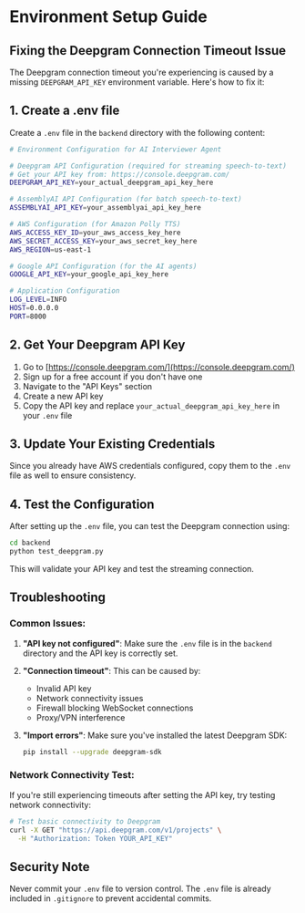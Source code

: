 # Environment Setup Guide

## Fixing the Deepgram Connection Timeout Issue

The Deepgram connection timeout you're experiencing is caused by a missing `DEEPGRAM_API_KEY` environment variable. Here's how to fix it:

## 1. Create a .env file

Create a `.env` file in the `backend` directory with the following content:

```bash
# Environment Configuration for AI Interviewer Agent

# Deepgram API Configuration (required for streaming speech-to-text)
# Get your API key from: https://console.deepgram.com/
DEEPGRAM_API_KEY=your_actual_deepgram_api_key_here

# AssemblyAI API Configuration (for batch speech-to-text)
ASSEMBLYAI_API_KEY=your_assemblyai_api_key_here

# AWS Configuration (for Amazon Polly TTS)
AWS_ACCESS_KEY_ID=your_aws_access_key_here
AWS_SECRET_ACCESS_KEY=your_aws_secret_key_here
AWS_REGION=us-east-1

# Google API Configuration (for the AI agents)
GOOGLE_API_KEY=your_google_api_key_here

# Application Configuration
LOG_LEVEL=INFO
HOST=0.0.0.0
PORT=8000
```

## 2. Get Your Deepgram API Key

1. Go to [https://console.deepgram.com/](https://console.deepgram.com/)
2. Sign up for a free account if you don't have one
3. Navigate to the "API Keys" section
4. Create a new API key
5. Copy the API key and replace `your_actual_deepgram_api_key_here` in your `.env` file

## 3. Update Your Existing Credentials

Since you already have AWS credentials configured, copy them to the `.env` file as well to ensure consistency.

## 4. Test the Configuration

After setting up the `.env` file, you can test the Deepgram connection using:

```bash
cd backend
python test_deepgram.py
```

This will validate your API key and test the streaming connection.

## Troubleshooting

### Common Issues:

1. **"API key not configured"**: Make sure the `.env` file is in the `backend` directory and the API key is correctly set.

2. **"Connection timeout"**: This can be caused by:
   - Invalid API key
   - Network connectivity issues
   - Firewall blocking WebSocket connections
   - Proxy/VPN interference

3. **"Import errors"**: Make sure you've installed the latest Deepgram SDK:
   ```bash
   pip install --upgrade deepgram-sdk
   ```

### Network Connectivity Test:

If you're still experiencing timeouts after setting the API key, try testing network connectivity:

```bash
# Test basic connectivity to Deepgram
curl -X GET "https://api.deepgram.com/v1/projects" \
  -H "Authorization: Token YOUR_API_KEY"
```

## Security Note

Never commit your `.env` file to version control. The `.env` file is already included in `.gitignore` to prevent accidental commits. 